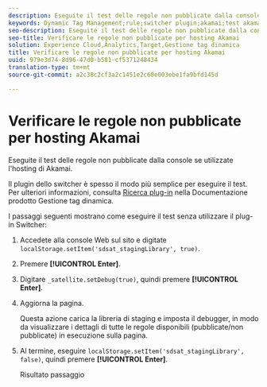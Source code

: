 ```yaml
---
description: Eseguite il test delle regole non pubblicate dalla console se utilizzate l'hosting di Akamai.
keywords: Dynamic Tag Management;rule;switcher plugin;akamai;test akamai;unpublished rules;test unpublished rules;debug rule
seo-description: Eseguite il test delle regole non pubblicate dalla console se utilizzate l'hosting di Akamai.
seo-title: Verificare le regole non pubblicate per hosting Akamai
solution: Experience Cloud,Analytics,Target,Gestione tag dinamica
title: Verificare le regole non pubblicate per hosting Akamai
uuid: 979e3d74-8d96-47d0-b581-cf5371248434
translation-type: tm+mt
source-git-commit: a2c38c2cf3a2c1451e2c60e003ebe1fa9bfd145d

---
```



# Verificare le regole non pubblicate per hosting Akamai

Eseguite il test delle regole non pubblicate dalla console se utilizzate l'hosting di Akamai.

Il plugin dello switcher è spesso il modo più semplice per eseguire il test. Per ulteriori informazioni, consulta [Ricerca plug-in](https://marketing.adobe.com/resources/help/en_US/dtm/search_discovery_plugins.html) nella Documentazione prodotto Gestione tag dinamica.

I passaggi seguenti mostrano come eseguire il test senza utilizzare il plug-in Switcher:

1. Accedete alla console Web sul sito e digitate `localStorage.setItem('sdsat_stagingLibrary', true)`.
1. Premere **[!UICONTROL Enter]**.
1. Digitare `_satellite.setDebug(true)`, quindi premere **[!UICONTROL Enter]**.
1. Aggiorna la pagina.

   Questa azione carica la libreria di staging e imposta il debugger, in modo da visualizzare i dettagli di tutte le regole disponibili (pubblicate/non pubblicate) in esecuzione sulla pagina.
1. Al termine, eseguire `localStorage.setItem('sdsat_stagingLibrary', false)`, quindi premere **[!UICONTROL Enter]**.

   Risultato passaggio